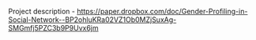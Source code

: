 Project description - https://paper.dropbox.com/doc/Gender-Profiling-in-Social-Network--BP2ohluKRa02VZ1Ob0MZjSuxAg-SMGmfj5PZC3b9P9Uvx6jm

